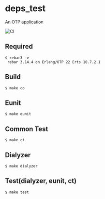 deps_test
=====

An OTP application

![CI](https://github.com/Cam/deps_test/actions/workflows/ci.yml/badge.svg)

Required
-----

```shell
$ rebar3 -v
 rebar 3.14.4 on Erlang/OTP 22 Erts 10.7.2.1
 ```

Build
-----

    $ make co

Eunit
-----

    $ make eunit

Common Test
-----

    $ make ct

Dialyzer
----

    $ make dialyzer

Test(dialyzer, eunit, ct)
----

    $ make test
